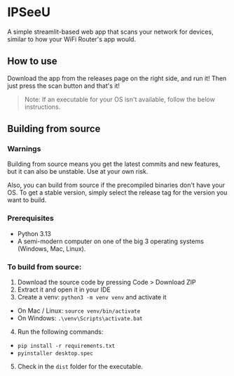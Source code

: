 # IPSeeU
A simple streamlit-based web app that scans your network for devices, similar to how your WiFi Router's app would.

## How to use
Download the app from the releases page on the right side, and run it! Then just press the scan button and that's it!

> Note: If an executable for your OS isn't available, follow the below instructions.

## Building from source

### Warnings
Building from source means you get the latest commits and new features, but it can also be unstable. Use at your own risk.

Also, you can build from source if the precompiled binaries don't have your OS. To get a stable version, simply select the release tag for the version you want to build.

### Prerequisites
- Python 3.13
- A semi-modern computer on one of the big 3 operating systems (Windows, Mac, Linux).

### To build from source:

1. Download the source code by pressing Code > Download ZIP
2. Extract it and open it in your IDE
3. Create a venv: `python3 -m venv venv` and activate it
 - On Mac / Linux: `source venv/bin/activate`
 - On Windows: `.\venv\Scripts\activate.bat`
4. Run the following commands:
 - `pip install -r requirements.txt`
 - `pyinstaller desktop.spec`
5. Check in the `dist` folder for the executable.